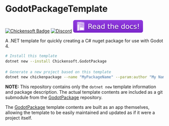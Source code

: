 # GodotPackageTemplate

[![Chickensoft Badge][chickensoft-badge]][chickensoft-website] [![Discord][discord-badge]][discord] [![Read the docs][read-the-docs-badge]][docs]

A .NET template for quickly creating a C# nuget package for use with Godot 4.

```sh
# Install this template
dotnet new --install Chickensoft.GodotPackage

# Generate a new project based on this template
dotnet new chickenpackage --name "MyPackageName" --param:author "My Name"
```

**NOTE:** This repository contains only the `dotnet new` template information and package description. The actual template contents are included as a git submodule from the [GodotPackage] repository.

The [GodotPackage] template contents are built as an app themselves, allowing the template to be easily maintained and updated as if it were a project itself.

<!-- Links -->

<!-- Header -->
[chickensoft-badge]: https://raw.githubusercontent.com/chickensoft-games/chickensoft_site/main/static/img/badges/chickensoft_badge.svg
[chickensoft-website]: https://chickensoft.games
[discord-badge]: https://raw.githubusercontent.com/chickensoft-games/chickensoft_site/main/static/img/badges/discord_badge.svg
[discord]: https://discord.gg/gSjaPgMmYW
[read-the-docs-badge]: https://raw.githubusercontent.com/chickensoft-games/chickensoft_site/main/static/img/badges/read_the_docs_badge.svg
[docs]: https://chickensoft.games/docs/

<!-- Article -->
[GodotPackage]: https://github.com/chickensoft-games/GodotPackage
